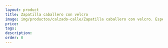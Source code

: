 ```yaml
---
layout: product
title: Zapatilla caballero con velcro
image: img/productos/calzado-calle/Zapatilla caballero con velcro. Especial comodidad
price: 
tags: 
description: 
order: 0
---
```

